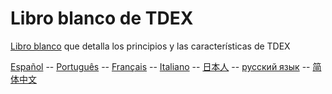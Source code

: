 # Libro blanco de TDEX

[Libro blanco](https://github.com/TDex-network/whitepaper/blob/main/es/TDEXWP_V1.md) que detalla los principios y las características de TDEX

[](https://gitlocalize.com/repo/5529/es?utm_source=badge)

[Español](https://github.com/TDex-network/whitepaper/tree/main/es) -- [Português](https://github.com/TDex-network/whitepaper/tree/main/pt) -- [Français](https://github.com/TDex-network/whitepaper/tree/main/fr) -- [Italiano](https://github.com/TDex-network/whitepaper/tree/main/it) -- [日本人](https://github.com/TDex-network/whitepaper/tree/main/ja) -- [русский язык](https://github.com/TDex-network/whitepaper/tree/main/ru) -- [简体中文](https://github.com/TDex-network/whitepaper/tree/main/zh)
